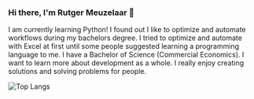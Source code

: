 ### Hi there, I'm Rutger Meuzelaar 👋
I am currently learning Python! I found out I like to optimize and automate workflows during my bachelors degree. I tried to optimize and automate with Excel at first until some people suggested learning a programming language to me. I have a Bachelor of Science (Commercial Economics). I want to learn more about development as a whole. I really enjoy creating solutions and solving problems for people.

![Top Langs](https://github-readme-stats.vercel.app/api/top-langs/?username=rutgermeuzelaar&layout=compact&theme=holi&bg_color=00000000&border_color=00000000&hide_title=true&size_weight=0.5&count_weight=0.5)
